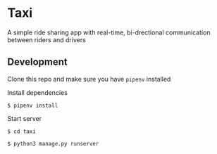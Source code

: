 # Taxi

A simple ride sharing app with real-time, bi-drectional communication between riders and drivers

## Development
Clone this repo and make sure you have `pipenv` installed

Install dependencies
```
$ pipenv install
```

Start server
```
$ cd taxi
```
```
$ python3 manage.py runserver
```
